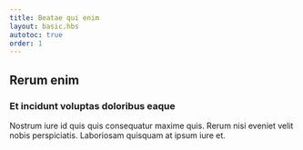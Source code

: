 ```yaml
---
title: Beatae qui enim
layout: basic.hbs
autotoc: true
order: 1
---
```

## Rerum enim

### Et incidunt voluptas doloribus eaque

Nostrum iure id quis quis consequatur maxime quis. Rerum nisi eveniet velit nobis perspiciatis. Laboriosam quisquam at ipsum iure et.


